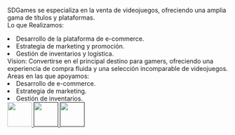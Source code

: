 <span class="font-bold text-start text-xl">SDGames</span><span class="font-light text-start text-xl"> se especializa en la venta de videojuegos, ofreciendo una amplia gama de títulos y plataformas.
 <br> <span class="font-bold text-xl">Lo que Realizamos:</span>
</span> 
<li class="font-light text-start text-xl">Desarrollo de la plataforma de e-commerce.</li><li class="font-light text-start text-xl">Estrategia de marketing y promoción.</li><li class="font-light text-start text-xl">Gestión de inventarios y logística.</li>
<!-- VISION -->
<span class="font-semibold text-start text-xl"> Vision:</span>
<span class="font-light text-start text-xl">Convertirse en el principal destino para gamers, ofreciendo una experiencia de compra fluida y una selección incomparable de videojuegos.</span> 
<!-- AREAS DE TRABAJO -->
<span class="font-semibold text-start text-xl"> Areas en las que apoyamos:</span>
<li class="font-light text-start text-xl">Desarrollo de e-commerce.</li><li class="font-light text-start text-xl">Estrategia de marketing.</li><li class="font-light text-start text-xl">Gestión de inventarios.</li> 
<div class="flex justify-items-center w-5/12 py-5 gap-0">
<a href="https://sdptvgame.com"><img src="https://xpanzion.net/assets/icon-web.png" alt=""style="width:56px; height:56px">
</a>
<a href=""><img src="https://xpanzion.net/assets/icon-ig.png" alt="" style="width:56px; height:56px">
</a>
<a href=""><img src="https://xpanzion.net/assets/icon-fb.png" alt="" style="width:56px; height:56px">
</a>
</div>